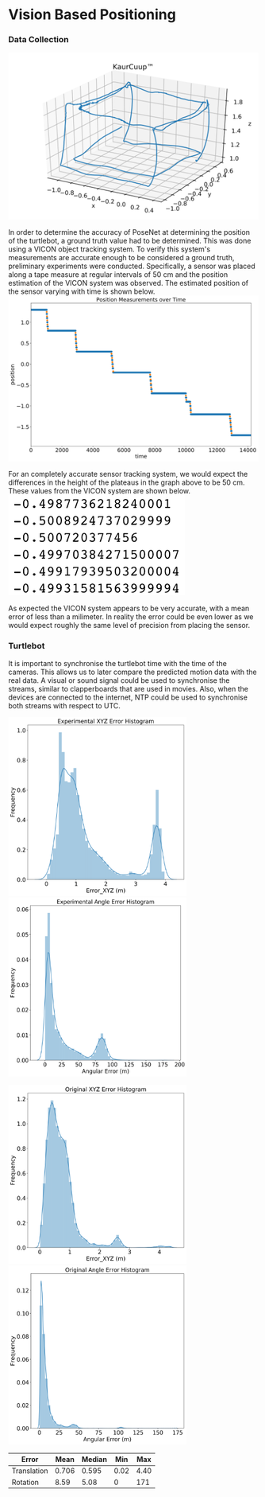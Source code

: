# Vision Based Positioning

### Data Collection

![](./KaurCuup.svg)


In order to determine the accuracy of PoseNet at determining the position of the turtlebot, a ground truth value had to be determined. This was done using a VICON object tracking system. To verify this system's measurements are accurate enough to be considered a ground truth, preliminary experiments were conducted. Specifically, a sensor was placed along a tape measure at regular intervals of 50 cm and the position estimation of the VICON system was observed. The estimated position of the sensor  varying with time is shown below.
![](./pos.svg)

For an completely accurate sensor tracking system, we would expect the differences in the height of the plateaus in the graph above to be 50 cm. These values from the VICON system are shown below.
![](./distdiff.png)

As expected the VICON system appears to be very accurate, with a mean error of less than a milimeter. In reality the error could be even lower as we would expect roughly the same level of precision from placing the sensor.

### Turtlebot
It is important to synchronise the turtlebot time with the time of the cameras. This allows us to later compare the predicted motion data with the real data. A visual or sound signal could be used to synchronise the streams, similar to clapperboards that are used in movies. Also, when the devices are connected to the internet, NTP could be used to synchronise both streams with respect to UTC.





<img src="./expxyz.svg" alt="./expxyz.svg" height = "360" width="360"/><img src="./expangle.svg" alt="./expangle.svg" height = "360" width="360"/>

<img src="./origxyz.svg" alt="./origxyz.svg" height = "360" width="360"/><img src="./origangle.svg" alt="./origangle.svg" height = "360" width="360"/>

|Error| Mean | Median | Min | Max | 
|------|------  |------  |------  |------  |
|   Translation |  0.706 | 0.595 | 0.02 | 4.40 |
|   Rotation |  8.59 | 5.08 | 0| 171|


